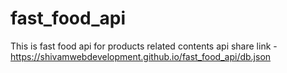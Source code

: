 # fast_food_api
This is fast food api for products related contents
api share link - https://shivamwebdevelopment.github.io/fast_food_api/db.json
